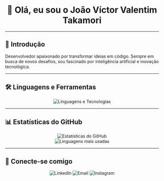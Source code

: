 <h1 align="center">👋 Olá, eu sou o João Víctor Valentim Takamori</h1>

---

## 🚀 Introdução  
Desenvolvedor apaixonado por transformar ideias em código. Sempre em busca de novos desafios, sou fascinado por inteligência artificial e inovação tecnológica.

---

## 🛠️ **Linguagens e Ferramentas**
<p align="center">
  <img src="https://skillicons.dev/icons?i=cpp,cs,html,css,js,react,python,php,mysql,mongodb,mariadb" alt="Linguagens e Tecnologias" />
</p>

---

## 📊 **Estatísticas do GitHub**  
<p align="center">
  <img src="https://github-readme-stats.vercel.app/api?username=TKjoao&show_icons=true&theme=dark" alt="Estatísticas do GitHub" />
  <br>
  <img src="https://github-readme-stats.vercel.app/api/top-langs/?username=TKjoao&layout=compact&theme=dark" alt="Linguagens mais usadas" />
</p>

---

## 🌟 **Conecte-se comigo**  
<p align="center">
  <img src="https://img.shields.io/badge/-LinkedIn-0077B5?logo=linkedin&logoColor=white&style=flat-square" alt="LinkedIn" onclick="window.location.href='https://www.linkedin.com/in/seu-linkedin'">
  <img src="https://img.shields.io/badge/-Email-D14836?logo=gmail&logoColor=white&style=flat-square" alt="Email" onclick="window.location.href='mailto:joaotakamori47@gmail.com'">
  <img src="https://img.shields.io/badge/-Instagram-E4405F?logo=instagram&logoColor=white&style=flat-square" alt="Instagram" onclick="window.location.href='https://www.instagram.com/joaotakamori/profilecard/?igsh=cDlsajd0Z3Rwanh1'">
</p>
